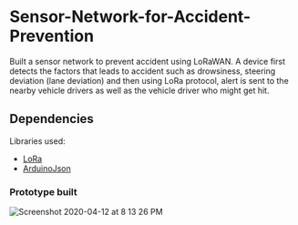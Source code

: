 # Sensor-Network-for-Accident-Prevention

Built a sensor network to prevent accident using LoRaWAN. A device first detects the factors that leads to accident such as drowsiness, steering deviation (lane deviation) and then using LoRa protocol, alert is sent to the nearby vehicle drivers as well as the vehicle driver who might get hit.

## Dependencies

Libraries used:
- [LoRa](https://github.com/sandeepmistry/arduino-LoRa)
- [ArduinoJson](https://github.com/bblanchon/ArduinoJson)

### Prototype built

![Screenshot 2020-04-12 at 8 13 26 PM](https://user-images.githubusercontent.com/37478445/79071619-56506900-7cfa-11ea-9604-59dbe227ee81.png)
